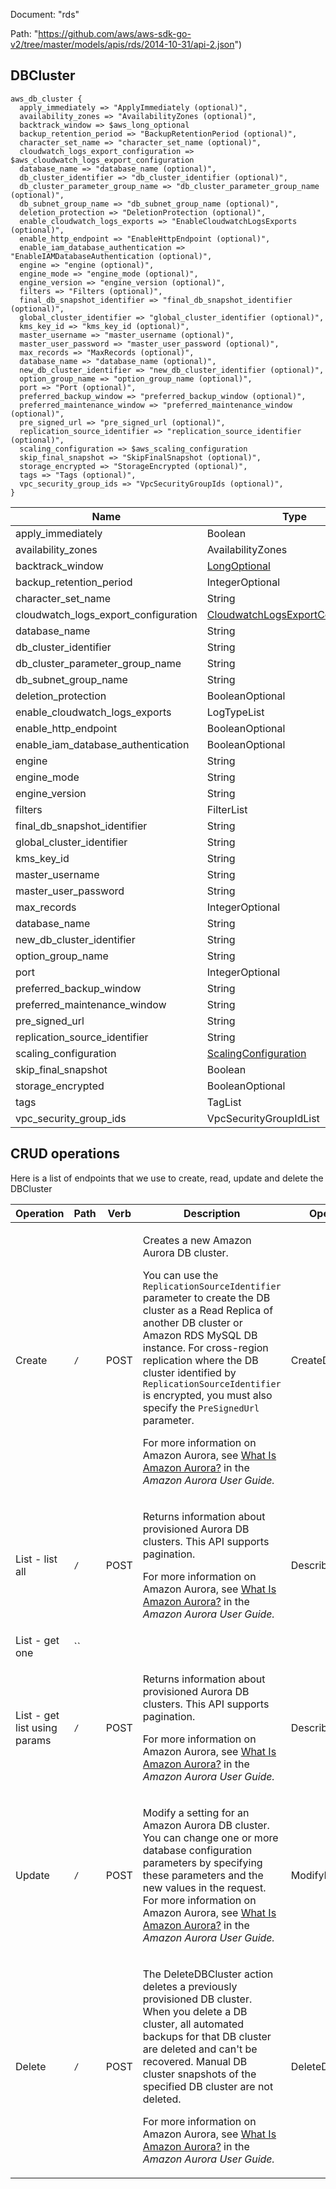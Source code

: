Document: "rds"


Path: "https://github.com/aws/aws-sdk-go-v2/tree/master/models/apis/rds/2014-10-31/api-2.json")

## DBCluster



```puppet
aws_db_cluster {
  apply_immediately => "ApplyImmediately (optional)",
  availability_zones => "AvailabilityZones (optional)",
  backtrack_window => $aws_long_optional
  backup_retention_period => "BackupRetentionPeriod (optional)",
  character_set_name => "character_set_name (optional)",
  cloudwatch_logs_export_configuration => $aws_cloudwatch_logs_export_configuration
  database_name => "database_name (optional)",
  db_cluster_identifier => "db_cluster_identifier (optional)",
  db_cluster_parameter_group_name => "db_cluster_parameter_group_name (optional)",
  db_subnet_group_name => "db_subnet_group_name (optional)",
  deletion_protection => "DeletionProtection (optional)",
  enable_cloudwatch_logs_exports => "EnableCloudwatchLogsExports (optional)",
  enable_http_endpoint => "EnableHttpEndpoint (optional)",
  enable_iam_database_authentication => "EnableIAMDatabaseAuthentication (optional)",
  engine => "engine (optional)",
  engine_mode => "engine_mode (optional)",
  engine_version => "engine_version (optional)",
  filters => "Filters (optional)",
  final_db_snapshot_identifier => "final_db_snapshot_identifier (optional)",
  global_cluster_identifier => "global_cluster_identifier (optional)",
  kms_key_id => "kms_key_id (optional)",
  master_username => "master_username (optional)",
  master_user_password => "master_user_password (optional)",
  max_records => "MaxRecords (optional)",
  database_name => "database_name (optional)",
  new_db_cluster_identifier => "new_db_cluster_identifier (optional)",
  option_group_name => "option_group_name (optional)",
  port => "Port (optional)",
  preferred_backup_window => "preferred_backup_window (optional)",
  preferred_maintenance_window => "preferred_maintenance_window (optional)",
  pre_signed_url => "pre_signed_url (optional)",
  replication_source_identifier => "replication_source_identifier (optional)",
  scaling_configuration => $aws_scaling_configuration
  skip_final_snapshot => "SkipFinalSnapshot (optional)",
  storage_encrypted => "StorageEncrypted (optional)",
  tags => "Tags (optional)",
  vpc_security_group_ids => "VpcSecurityGroupIds (optional)",
}
```

| Name        | Type           | Required       |
| ------------- | ------------- | ------------- |
|apply_immediately | Boolean | false |
|availability_zones | AvailabilityZones | false |
|backtrack_window | [LongOptional](https://docs.aws.amazon.com/search/doc-search.html?searchPath=documentation&searchQuery=longoptional) | false |
|backup_retention_period | IntegerOptional | false |
|character_set_name | String | false |
|cloudwatch_logs_export_configuration | [CloudwatchLogsExportConfiguration](https://docs.aws.amazon.com/search/doc-search.html?searchPath=documentation&searchQuery=cloudwatchlogsexportconfiguration) | false |
|database_name | String | false |
|db_cluster_identifier | String | false |
|db_cluster_parameter_group_name | String | false |
|db_subnet_group_name | String | false |
|deletion_protection | BooleanOptional | false |
|enable_cloudwatch_logs_exports | LogTypeList | false |
|enable_http_endpoint | BooleanOptional | false |
|enable_iam_database_authentication | BooleanOptional | false |
|engine | String | false |
|engine_mode | String | false |
|engine_version | String | false |
|filters | FilterList | false |
|final_db_snapshot_identifier | String | false |
|global_cluster_identifier | String | false |
|kms_key_id | String | false |
|master_username | String | false |
|master_user_password | String | false |
|max_records | IntegerOptional | false |
|database_name | String | false |
|new_db_cluster_identifier | String | false |
|option_group_name | String | false |
|port | IntegerOptional | false |
|preferred_backup_window | String | false |
|preferred_maintenance_window | String | false |
|pre_signed_url | String | false |
|replication_source_identifier | String | false |
|scaling_configuration | [ScalingConfiguration](https://docs.aws.amazon.com/search/doc-search.html?searchPath=documentation&searchQuery=scalingconfiguration) | false |
|skip_final_snapshot | Boolean | false |
|storage_encrypted | BooleanOptional | false |
|tags | TagList | false |
|vpc_security_group_ids | VpcSecurityGroupIdList | false |



## CRUD operations

Here is a list of endpoints that we use to create, read, update and delete the DBCluster

| Operation | Path | Verb | Description | OperationID |
| ------------- | ------------- | ------------- | ------------- | ------------- |
|Create|`/`|POST|<p>Creates a new Amazon Aurora DB cluster.</p> <p>You can use the <code>ReplicationSourceIdentifier</code> parameter to create the DB cluster as a Read Replica of another DB cluster or Amazon RDS MySQL DB instance. For cross-region replication where the DB cluster identified by <code>ReplicationSourceIdentifier</code> is encrypted, you must also specify the <code>PreSignedUrl</code> parameter.</p> <p>For more information on Amazon Aurora, see <a href="http://docs.aws.amazon.com/AmazonRDS/latest/AuroraUserGuide/CHAP_AuroraOverview.html"> What Is Amazon Aurora?</a> in the <i>Amazon Aurora User Guide.</i> </p>|CreateDBCluster|
|List - list all|`/`|POST|<p>Returns information about provisioned Aurora DB clusters. This API supports pagination.</p> <p>For more information on Amazon Aurora, see <a href="http://docs.aws.amazon.com/AmazonRDS/latest/AuroraUserGuide/CHAP_AuroraOverview.html"> What Is Amazon Aurora?</a> in the <i>Amazon Aurora User Guide.</i> </p>|DescribeDBClusters|
|List - get one|``||||
|List - get list using params|`/`|POST|<p>Returns information about provisioned Aurora DB clusters. This API supports pagination.</p> <p>For more information on Amazon Aurora, see <a href="http://docs.aws.amazon.com/AmazonRDS/latest/AuroraUserGuide/CHAP_AuroraOverview.html"> What Is Amazon Aurora?</a> in the <i>Amazon Aurora User Guide.</i> </p>|DescribeDBClusters|
|Update|`/`|POST|<p>Modify a setting for an Amazon Aurora DB cluster. You can change one or more database configuration parameters by specifying these parameters and the new values in the request. For more information on Amazon Aurora, see <a href="http://docs.aws.amazon.com/AmazonRDS/latest/AuroraUserGuide/CHAP_AuroraOverview.html"> What Is Amazon Aurora?</a> in the <i>Amazon Aurora User Guide.</i> </p>|ModifyDBCluster|
|Delete|`/`|POST|<p>The DeleteDBCluster action deletes a previously provisioned DB cluster. When you delete a DB cluster, all automated backups for that DB cluster are deleted and can't be recovered. Manual DB cluster snapshots of the specified DB cluster are not deleted.</p> <p/> <p>For more information on Amazon Aurora, see <a href="http://docs.aws.amazon.com/AmazonRDS/latest/AuroraUserGuide/CHAP_AuroraOverview.html"> What Is Amazon Aurora?</a> in the <i>Amazon Aurora User Guide.</i> </p>|DeleteDBCluster|
